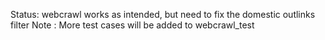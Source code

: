 Status: webcrawl works as intended, but need to fix the domestic outlinks filter
Note  : More test cases will be added to webcrawl_test
